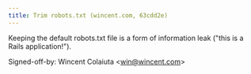 ```yaml
---
title: Trim robots.txt (wincent.com, 63cdd2e)
---
```


Keeping the default robots.txt file is a form of information leak ("this is a Rails application!").

Signed-off-by: Wincent Colaiuta &lt;win@wincent.com&gt;
